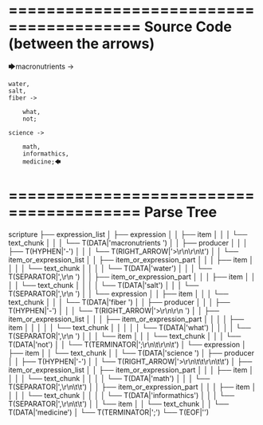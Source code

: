 ========================================
Source Code (between the arrows)
========================================

🡆macronutrients ->

	water,
    salt,
    fiber ->

        what,
        not;
	
	science ->
		
		math,
		informathics,
		medicine;🡄

========================================
Parse Tree
========================================

scripture
├── expression_list
│   ├── expression
│   │   ├── item
│   │   │   └── text_chunk
│   │   │       └── T(DATA|'macronutrients ')
│   │   ├── producer
│   │   │   ├── T(HYPHEN|'-')
│   │   │   └── T(RIGHT_ARROW|'>\r\n\r\n\t')
│   │   └── item_or_expression_list
│   │       ├── item_or_expression_part
│   │       │   ├── item
│   │       │   │   └── text_chunk
│   │       │   │       └── T(DATA|'water')
│   │       │   └── T(SEPARATOR|',\r\n    ')
│   │       ├── item_or_expression_part
│   │       │   ├── item
│   │       │   │   └── text_chunk
│   │       │   │       └── T(DATA|'salt')
│   │       │   └── T(SEPARATOR|',\r\n    ')
│   │       └── expression
│   │           ├── item
│   │           │   └── text_chunk
│   │           │       └── T(DATA|'fiber ')
│   │           ├── producer
│   │           │   ├── T(HYPHEN|'-')
│   │           │   └── T(RIGHT_ARROW|'>\r\n\r\n        ')
│   │           ├── item_or_expression_list
│   │           │   ├── item_or_expression_part
│   │           │   │   ├── item
│   │           │   │   │   └── text_chunk
│   │           │   │   │       └── T(DATA|'what')
│   │           │   │   └── T(SEPARATOR|',\r\n        ')
│   │           │   └── item
│   │           │       └── text_chunk
│   │           │           └── T(DATA|'not')
│   │           └── T(TERMINATOR|';\r\n\t\r\n\t')
│   └── expression
│       ├── item
│       │   └── text_chunk
│       │       └── T(DATA|'science ')
│       ├── producer
│       │   ├── T(HYPHEN|'-')
│       │   └── T(RIGHT_ARROW|'>\r\n\t\t\r\n\t\t')
│       ├── item_or_expression_list
│       │   ├── item_or_expression_part
│       │   │   ├── item
│       │   │   │   └── text_chunk
│       │   │   │       └── T(DATA|'math')
│       │   │   └── T(SEPARATOR|',\r\n\t\t')
│       │   ├── item_or_expression_part
│       │   │   ├── item
│       │   │   │   └── text_chunk
│       │   │   │       └── T(DATA|'informathics')
│       │   │   └── T(SEPARATOR|',\r\n\t\t')
│       │   └── item
│       │       └── text_chunk
│       │           └── T(DATA|'medicine')
│       └── T(TERMINATOR|';')
└── T(EOF|'<EOF>')